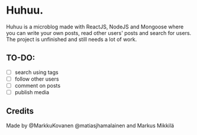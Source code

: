 # Huhuu.

Huhuu is a microblog made with ReactJS, NodeJS and Mongoose where you can write your own posts, read other users' posts and search for users. The project is unfinished and still needs a lot of work.

## TO-DO:

- [ ] search using tags
- [ ] follow other users
- [ ] comment on posts
- [ ] publish media

## Credits

Made by @MarkkuKovanen @matiasjhamalainen and Markus Mikkilä 